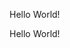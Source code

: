 <HTML>
<HEAD>
<Title>
  </title>
</HEAD>
<BODY>
<p> Hello World!</p>
<P> Hello World!</P>
</BODY>
</HTML>
